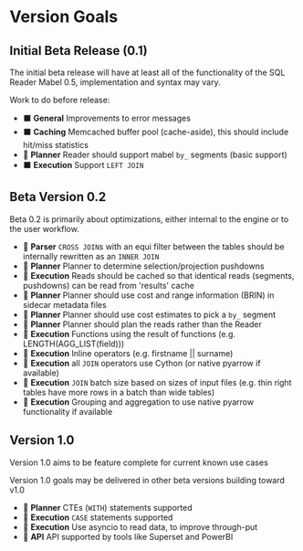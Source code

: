 # Version Goals

## Initial Beta Release (0.1)

The initial beta release will have at least all of the functionality of the SQL Reader Mabel 0.5, implementation and syntax may vary.

Work to do before release:

- ⬛ **General** Improvements to error messages
- ⬛ **Caching** Memcached buffer pool (cache-aside), this should include hit/miss statistics
- 🔲 **Planner** Reader should support mabel `by_` segments (basic support)
- ⬛ **Execution** Support `LEFT JOIN`

## Beta Version 0.2

Beta 0.2 is primarily about optimizations, either internal to the engine or to the user workflow.

- 🔲 **Parser** `CROSS JOIN`s with an equi filter between the tables should be internally rewritten as an `INNER JOIN`
- 🔲 **Planner** Planner to determine selection/projection pushdowns
- 🔲 **Execution** Reads should be cached so that identical reads (segments, pushdowns) can be read from 'results' cache
- 🔲 **Planner** Planner should use cost and range information (BRIN) in sidecar metadata files 
- 🔲 **Planner** Planner should use cost estimates to pick a `by_` segment
- 🔲 **Planner** Planner should plan the reads rather than the Reader
- 🔲 **Execution** Functions using the result of functions (e.g. LENGTH(AGG_LIST(field)))
- 🔲 **Execution** Inline operators (e.g. firstname || surname)
- 🔲 **Execution** all `JOIN` operators use Cython (or native pyarrow if available)
- 🔲 **Execution** `JOIN` batch size based on sizes of input files (e.g. thin right tables have more rows in a batch than wide tables)
- 🔲 **Execution** Grouping and aggregation to use native pyarrow functionality if available
 
## Version 1.0

Version 1.0 aims to be feature complete for current known use cases

Version 1.0 goals may be delivered in other beta versions building toward v1.0

- 🔲 **Planner** CTEs (`WITH`) statements supported
- 🔲 **Execution** `CASE` statements supported
- 🔲 **Execution** Use asyncio to read data, to improve through-put
- 🔲 **API** API supported by tools like Superset and PowerBI

